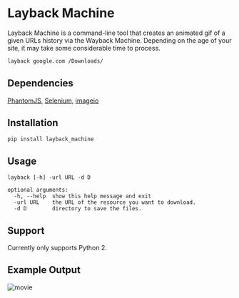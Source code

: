 # Layback Machine

Layback Machine is a command-line tool that creates an animated gif of a given URLs history via the Wayback Machine. Depending on the age of your site, it may take some considerable time to process.

```sh
layback google.com /Downloads/
```

## Dependencies

[PhantomJS](http://phantomjs.org/), [Selenium](https://pypi.python.org/pypi/selenium), [imageio](https://pypi.python.org/pypi/imageio)

## Installation

```
pip install layback_machine
```

## Usage

```
layback [-h] -url URL -d D

optional arguments:
  -h, --help  show this help message and exit
  -url URL    the URL of the resource you want to download.
  -d D        directory to save the files.
```

## Support

Currently only supports Python 2.

## Example Output
![movie](https://cloud.githubusercontent.com/assets/969752/14750417/bb214ef2-0892-11e6-9a01-71c9824c9f3e.gif)

